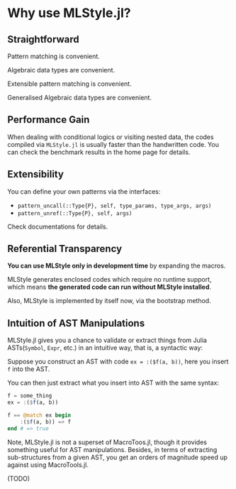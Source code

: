 # Why use MLStyle.jl?

## Straightforward

Pattern matching is convenient.

Algebraic data types are convenient.

Extensible pattern matching is convenient.

Generalised Algebraic data types are convenient.

## Performance Gain

When dealing with conditional logics or visiting nested data, the codes compiled via `MLStyle.jl` is usually faster than the handwritten code. You can check the benchmark results in the home page for details.

## Extensibility

You can define your own patterns via the interfaces:

- `pattern_uncall(::Type{P}, self, type_params, type_args, args)`
- `pattern_unref(::Type{P}, self, args)`

Check documentations for details.

## Referential Transparency

**You can use MLStyle only in development time** by expanding the macros.

MLStyle generates enclosed codes which require no runtime support, which means **the generated code can run without MLStyle installed**.

Also, MLStyle is implemented by itself now, via the bootstrap method.

## Intuition of AST Manipulations

MLStyle.jl gives you a chance to validate or extract things from Julia ASTs(`Symbol`, `Expr`, etc.) in an intuitive way, that is, a syntactic way:

Suppose you construct an AST with code `ex = :($f(a, b))`, here you insert `f` into the AST.

You can then just extract what you insert into AST with the same syntax:

```julia
f = some_thing
ex = :($f(a, b))

f == @match ex begin
    :($f(a, b)) => f
end # => true
```

Note, MLStyle.jl is not a superset of MacroToos.jl, though it provides something useful for AST manipulations. Besides, in terms of extracting sub-structures from a given AST, you get an orders of magnitude speed up against using MacroTools.jl.


(TODO)